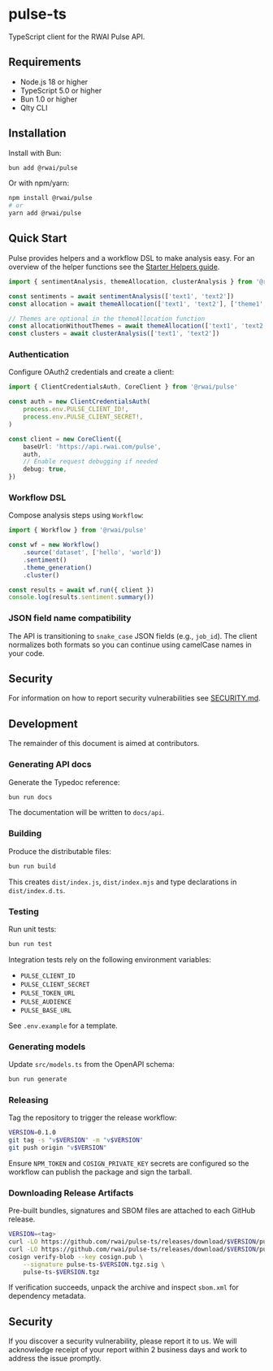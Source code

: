 # pulse-ts

TypeScript client for the RWAI Pulse API.

## Requirements

- Node.js 18 or higher
- TypeScript 5.0 or higher
- Bun 1.0 or higher
- Qlty CLI

## Installation

Install with Bun:

```bash
bun add @rwai/pulse
```

Or with npm/yarn:

```bash
npm install @rwai/pulse
# or
yarn add @rwai/pulse
```

## Quick Start

Pulse provides helpers and a workflow DSL to make analysis easy. For an overview of the helper
functions see the [Starter Helpers guide](docs/starters.md).

```ts
import { sentimentAnalysis, themeAllocation, clusterAnalysis } from '@rwai/pulse'

const sentiments = await sentimentAnalysis(['text1', 'text2'])
const allocation = await themeAllocation(['text1', 'text2'], ['theme1', 'theme2'])

// Themes are optional in the themeAllocation function
const allocationWithoutThemes = await themeAllocation(['text1', 'text2'])
const clusters = await clusterAnalysis(['text1', 'text2'])
```

### Authentication

Configure OAuth2 credentials and create a client:

```ts
import { ClientCredentialsAuth, CoreClient } from '@rwai/pulse'

const auth = new ClientCredentialsAuth(
    process.env.PULSE_CLIENT_ID!,
    process.env.PULSE_CLIENT_SECRET!,
)

const client = new CoreClient({
    baseUrl: 'https://api.rwai.com/pulse',
    auth,
    // Enable request debugging if needed
    debug: true,
})
```

### Workflow DSL

Compose analysis steps using `Workflow`:

```ts
import { Workflow } from '@rwai/pulse'

const wf = new Workflow()
    .source('dataset', ['hello', 'world'])
    .sentiment()
    .theme_generation()
    .cluster()

const results = await wf.run({ client })
console.log(results.sentiment.summary())
```

### JSON field name compatibility

The API is transitioning to `snake_case` JSON fields (e.g., `job_id`). The client normalizes both
formats so you can continue using camelCase names in your code.

## Security

For information on how to report security vulnerabilities see [SECURITY.md](./SECURITY.md).

## Development

The remainder of this document is aimed at contributors.

### Generating API docs

Generate the Typedoc reference:

```bash
bun run docs
```

The documentation will be written to `docs/api`.

### Building

Produce the distributable files:

```bash
bun run build
```

This creates `dist/index.js`, `dist/index.mjs` and type declarations in `dist/index.d.ts`.

### Testing

Run unit tests:

```bash
bun run test
```

Integration tests rely on the following environment variables:

- `PULSE_CLIENT_ID`
- `PULSE_CLIENT_SECRET`
- `PULSE_TOKEN_URL`
- `PULSE_AUDIENCE`
- `PULSE_BASE_URL`

See `.env.example` for a template.

### Generating models

Update `src/models.ts` from the OpenAPI schema:

```bash
bun run generate
```

### Releasing

Tag the repository to trigger the release workflow:

```bash
VERSION=0.1.0
git tag -s "v$VERSION" -m "v$VERSION"
git push origin "v$VERSION"
```

Ensure `NPM_TOKEN` and `COSIGN_PRIVATE_KEY` secrets are configured so the workflow can publish the
package and sign the tarball.

### Downloading Release Artifacts

Pre-built bundles, signatures and SBOM files are attached to each GitHub release.

```bash
VERSION=<tag>
curl -LO https://github.com/rwai/pulse-ts/releases/download/$VERSION/pulse-ts-$VERSION.tgz
curl -LO https://github.com/rwai/pulse-ts/releases/download/$VERSION/pulse-ts-$VERSION.tgz.sig
cosign verify-blob --key cosign.pub \
    --signature pulse-ts-$VERSION.tgz.sig \
    pulse-ts-$VERSION.tgz
```

If verification succeeds, unpack the archive and inspect `sbom.xml` for dependency metadata.

## Security

If you discover a security vulnerability, please report it to us. We will acknowledge receipt of your report within 2 business days and work to address the issue promptly.
